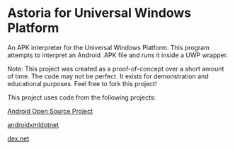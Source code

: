# Astoria for Universal Windows Platform
An APK interpreter for the Universal Windows Platform. This program attempts to interpret an Android .APK file and runs it inside a UWP wrapper.

Note: This project was created as a proof-of-concept over a short amount of time. The code may not be perfect. It exists for demonstration and educational purposes. Feel free to fork this project!

This project uses code from the following projects:

<a href="https://source.android.com/">Android Open Source Project</a>

<a href="https://github.com/tbaron/androidxmldotnet">androidxmldotnet</a>

<a href="https://github.com/mariokmk/dex.net">dex.net</a>
